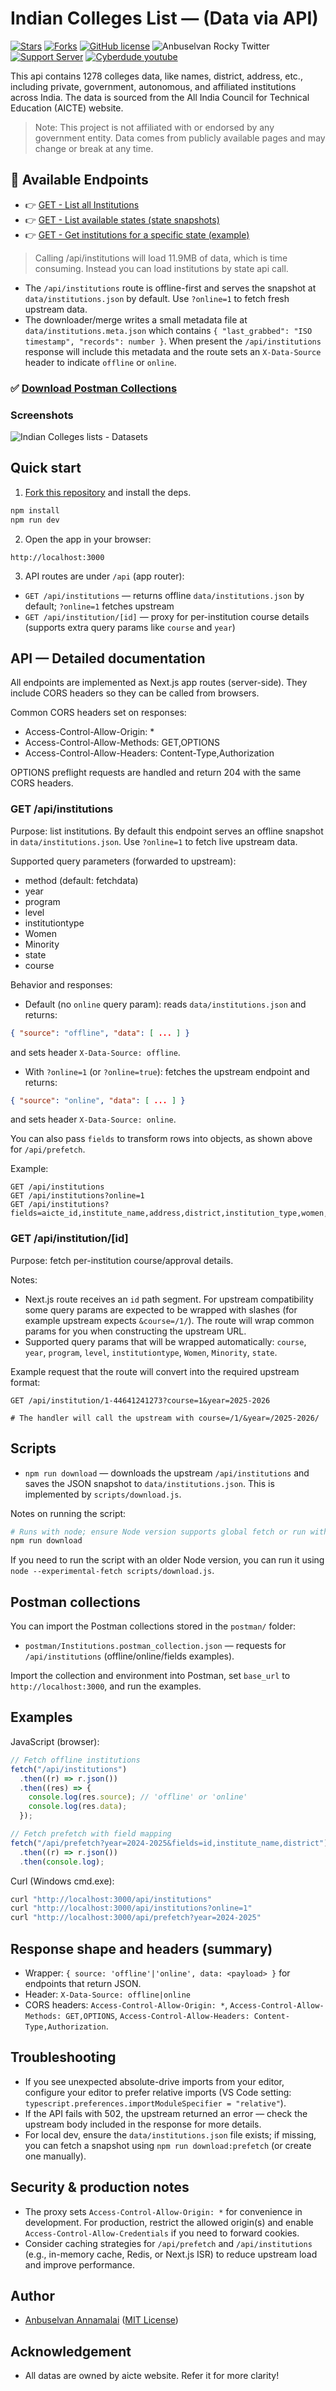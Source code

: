# Indian Colleges List — (Data via API)

[![Stars](https://img.shields.io/github/stars/anburocky3/indian-colleges-data)](https://github.com/anburocky3/indian-colleges-data)
[![Forks](https://img.shields.io/github/forks/anburocky3/indian-colleges-data)](https://github.com/anburocky3/indian-colleges-data)
[![GitHub license](https://img.shields.io/github/license/anburocky3/indian-colleges-data)](https://github.com/anburocky3/indian-colleges-data)
![Anbuselvan Rocky Twitter](https://img.shields.io/twitter/url?style=social&url=https%3A%2F%2Fgithub.com%2Fanburocky3%2Findian-colleges-data)
[![Support Server](https://img.shields.io/discord/742347296091537448.svg?label=Discord&logo=Discord&colorB=7289da)](https://discord.gg/6ktMR65YMy)
[![Cyberdude youtube](https://img.shields.io/youtube/channel/subscribers/UCteUj8bL1ppZcS70UCWrVfw?style=social)](https://www.youtube.com/c/cyberdudenetworks)

This api contains 1278 colleges data, like names, district, address, etc., including private, government, autonomous, and affiliated institutions across India. The data is sourced from the All India Council for Technical Education (AICTE)
website.

> Note: This project is not affiliated with or endorsed by any government entity. Data comes from publicly available pages and may change or break at any time.

## 🚀 Available Endpoints

- 👉 [GET - List all Institutions](https://indian-colleges-list.vercel.app/api/institutions)
- 👉 [GET - List available states (state snapshots)](https://indian-colleges-list.vercel.app/api/institutions/state)
- 👉 [GET - Get institutions for a specific state (example)](https://indian-colleges-list.vercel.app/api/institutions/state/tamil-nadu)
<!-- - 👉 [GET - List all Courses offered by that institutions](https://indian-colleges-list.vercel.app/api/institution/1-44641241273?course=1&year=2025-2026) -->

> Calling /api/institutions will load 11.9MB of data, which is time consuming. Instead you can load institutions by state api call.

- The `/api/institutions` route is offline-first and serves the snapshot at `data/institutions.json` by default. Use `?online=1` to fetch fresh upstream data.
- The downloader/merge writes a small metadata file at `data/institutions.meta.json` which contains `{ "last_grabbed": "ISO timestamp", "records": number }`. When present the `/api/institutions` response will include this metadata and the route sets an `X-Data-Source` header to indicate `offline` or `online`.

### ✅ [Download Postman Collections](https://raw.githubusercontent.com/anburocky3/indian-colleges-data/refs/heads/main/postman/Institutions.postman_collection.json)

### Screenshots

![Indian Colleges lists - Datasets](/screenshots/1.png)

## Quick start

1. [Fork this repository](https://github.com/anburocky3/indian-colleges-data/fork) and install the deps.

```bash
npm install
npm run dev
```

2. Open the app in your browser:

```
http://localhost:3000
```

3. API routes are under `/api` (app router):

- `GET /api/institutions` — returns offline `data/institutions.json` by default; `?online=1` fetches upstream
- `GET /api/institution/[id]` — proxy for per-institution course details (supports extra query params like `course` and `year`)

## API — Detailed documentation

All endpoints are implemented as Next.js app routes (server-side). They include CORS headers so they can be called from browsers.

Common CORS headers set on responses:

- Access-Control-Allow-Origin: \*
- Access-Control-Allow-Methods: GET,OPTIONS
- Access-Control-Allow-Headers: Content-Type,Authorization

OPTIONS preflight requests are handled and return 204 with the same CORS headers.

### GET /api/institutions

Purpose: list institutions. By default this endpoint serves an offline snapshot in `data/institutions.json`. Use `?online=1` to fetch live upstream data.

Supported query parameters (forwarded to upstream):

- method (default: fetchdata)
- year
- program
- level
- institutiontype
- Women
- Minority
- state
- course

Behavior and responses:

- Default (no `online` query param): reads `data/institutions.json` and returns:

```json
{ "source": "offline", "data": [ ... ] }
```

and sets header `X-Data-Source: offline`.

- With `?online=1` (or `?online=true`): fetches the upstream endpoint and returns:

```json
{ "source": "online", "data": [ ... ] }
```

and sets header `X-Data-Source: online`.

You can also pass `fields` to transform rows into objects, as shown above for `/api/prefetch`.

Example:

```
GET /api/institutions
GET /api/institutions?online=1
GET /api/institutions?fields=aicte_id,institute_name,address,district,institution_type,women,minority,other_id
```

### GET /api/institution/[id]

Purpose: fetch per-institution course/approval details.

Notes:

- Next.js route receives an `id` path segment. For upstream compatibility some query params are expected to be wrapped with slashes (for example upstream expects `&course=/1/`). The route will wrap common params for you when constructing the upstream URL.
- Supported query params that will be wrapped automatically: `course`, `year`, `program`, `level`, `institutiontype`, `Women`, `Minority`, `state`.

Example request that the route will convert into the required upstream format:

```
GET /api/institution/1-44641241273?course=1&year=2025-2026

# The handler will call the upstream with course=/1/&year=/2025-2026/
```

## Scripts

- `npm run download` — downloads the upstream `/api/institutions` and saves the JSON snapshot to `data/institutions.json`. This is implemented by `scripts/download.js`.

Notes on running the script:

```bash
# Runs with node; ensure Node version supports global fetch or run with experimental fetch enabled if needed.
npm run download
```

If you need to run the script with an older Node version, you can run it using `node --experimental-fetch scripts/download.js`.

## Postman collections

You can import the Postman collections stored in the `postman/` folder:

- `postman/Institutions.postman_collection.json` — requests for `/api/institutions` (offline/online/fields examples).

Import the collection and environment into Postman, set `base_url` to `http://localhost:3000`, and run the examples.

## Examples

JavaScript (browser):

```js
// Fetch offline institutions
fetch("/api/institutions")
  .then((r) => r.json())
  .then((res) => {
    console.log(res.source); // 'offline' or 'online'
    console.log(res.data);
  });

// Fetch prefetch with field mapping
fetch("/api/prefetch?year=2024-2025&fields=id,institute_name,district")
  .then((r) => r.json())
  .then(console.log);
```

Curl (Windows cmd.exe):

```cmd
curl "http://localhost:3000/api/institutions"
curl "http://localhost:3000/api/institutions?online=1"
curl "http://localhost:3000/api/prefetch?year=2024-2025"
```

## Response shape and headers (summary)

- Wrapper: `{ source: 'offline'|'online', data: <payload> }` for endpoints that return JSON.
- Header: `X-Data-Source: offline|online`
- CORS headers: `Access-Control-Allow-Origin: *`, `Access-Control-Allow-Methods: GET,OPTIONS`, `Access-Control-Allow-Headers: Content-Type,Authorization`.

## Troubleshooting

- If you see unexpected absolute-drive imports from your editor, configure your editor to prefer relative imports (VS Code setting: `typescript.preferences.importModuleSpecifier = "relative"`).
- If the API fails with 502, the upstream returned an error — check the upstream body included in the response for more details.
- For local dev, ensure the `data/institutions.json` file exists; if missing, you can fetch a snapshot using `npm run download:prefetch` (or create one manually).

## Security & production notes

- The proxy sets `Access-Control-Allow-Origin: *` for convenience in development. For production, restrict the allowed origin(s) and enable `Access-Control-Allow-Credentials` if you need to forward cookies.
- Consider caching strategies for `/api/prefetch` and `/api/institutions` (e.g., in-memory cache, Redis, or Next.js ISR) to reduce upstream load and improve performance.

## Author

- [Anbuselvan Annamalai](https://fb.me/anburocky3) ([MIT License](/LICENSE))

## Acknowledgement

- All datas are owned by aicte website. Refer it for more clarity!
